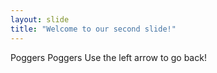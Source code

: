 ```yaml
---
layout: slide
title: "Welcome to our second slide!"
---
```

Poggers Poggers
Use the left arrow to go back!
